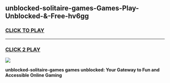 
## unblocked-solitaire-games-Games-Play-Unblocked-&-Free-hv6gg
<h3>
<a href="https://premium76.site?title=unblocked-solitaire-games&ref=24A">CLICK TO PLAY</a></h3>
<hr>

<h3>
<a href="https://premium76.site?title=unblocked-solitaire-games&ref=24A">CLICK 2 PLAY</a>
  
</h3>

<a href="https://premium76.site?title=unblocked-solitaire-games&ref=24A"><img src="https://clearcache.store/games.png"></a>


**unblocked-solitaire-games games unblocked: Your Gateway to Fun and Accessible Online Gaming**
